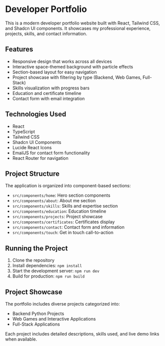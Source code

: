 
# Developer Portfolio

This is a modern developer portfolio website built with React, Tailwind CSS, and Shadcn UI components. It showcases my professional experience, projects, skills, and contact information.

## Features

- Responsive design that works across all devices
- Interactive space-themed background with particle effects
- Section-based layout for easy navigation
- Project showcase with filtering by type (Backend, Web Games, Full-Stack)
- Skills visualization with progress bars
- Education and certificate timeline
- Contact form with email integration

## Technologies Used

- React
- TypeScript
- Tailwind CSS
- Shadcn UI Components
- Lucide React Icons
- EmailJS for contact form functionality
- React Router for navigation

## Project Structure

The application is organized into component-based sections:

- `src/components/home`: Hero section components
- `src/components/about`: About me section
- `src/components/skills`: Skills and expertise section
- `src/components/education`: Education timeline
- `src/components/projects`: Project showcase
- `src/components/certificates`: Certificates display
- `src/components/contact`: Contact form and information
- `src/components/touch`: Get in touch call-to-action

## Running the Project

1. Clone the repository
2. Install dependencies: `npm install`
3. Start the development server: `npm run dev`
4. Build for production: `npm run build`

## Project Showcase

The portfolio includes diverse projects categorized into:

- Backend Python Projects
- Web Games and Interactive Applications
- Full-Stack Applications

Each project includes detailed descriptions, skills used, and live demo links when available.
